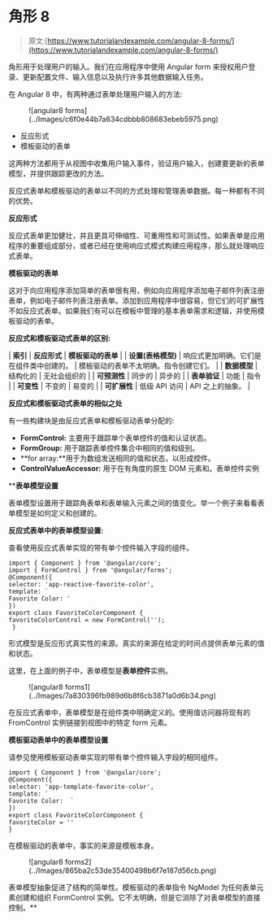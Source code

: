 # 角形 8

> 原文:[https://www.tutorialandexample.com/angular-8-forms/](https://www.tutorialandexample.com/angular-8-forms/)

角形用于处理用户的输入。我们在应用程序中使用 Angular form 来授权用户登录、更新配置文件、输入信息以及执行许多其他数据输入任务。

在 Angular 8 中，有两种通过表单处理用户输入的方法:

<figure class="aligncenter">![angular8 forms](../Images/c6f0e44b7a634cdbbb808683ebeb5975.png)</figure>

*   反应形式
*   模板驱动的表单

这两种方法都用于从视图中收集用户输入事件，验证用户输入，创建要更新的表单模型，并提供跟踪更改的方法。

反应式表单和模板驱动的表单以不同的方式处理和管理表单数据。每一种都有不同的优势。

**反应形式**

反应式表单更加健壮，并且更具可伸缩性、可重用性和可测试性。如果表单是应用程序的重要组成部分，或者已经在使用响应式模式构建应用程序，那么就处理响应式表单。

**模板驱动的表单**

这对于向应用程序添加简单的表单很有用，例如向应用程序添加电子邮件列表注册表单，例如电子邮件列表注册表单。添加到应用程序中很容易，但它们的可扩展性不如反应式表单。如果我们有可以在模板中管理的基本表单需求和逻辑，并使用模板驱动的表单。

**反应式和模板驱动式表单的区别:**

| **索引** | **反应形式** | **模板驱动的表单** |
| **设置(表格模型)** | 响应式更加明确。它们是在组件类中创建的。 | 模板驱动的表单不太明确。指令创建它们。 |
| **数据模型** | 结构化的 | 无社会组织的 |
| **可预测性** | 同步的 | 异步的 |
| **表单验证** | 功能 | 指令 |
| **可变性** | 不变的 | 易变的 |
| **可扩展性** | 低级 API 访问 | API 之上的抽象。 |

**反应式和模板驱动式表单的相似之处**

有一些构建块是由反应式表单和模板驱动表单分配的:

*   **FormControl:** 主要用于跟踪单个表单控件的值和认证状态。
*   **FormGroup:** 用于跟踪表单控件集合中相同的值和级别。
*   **for array:**用于为数组发送相同的值和状态，以形成控件。
*   **ControlValueAccessor:** 用于在有角度的原生 DOM 元素和。表单控件实例

 ****表单模型设置**

表单模型设置用于跟踪角表单和表单输入元素之间的值变化。举一个例子来看看表单模型是如何定义和创建的。

**反应式表单中的表单模型设置:**

查看使用反应式表单实现的带有单个控件输入字段的组件。

```
import { Component } from '@angular/core';
import { FormControl } from '@angular/forms';
@Component({
selector: 'app-reactive-favorite-color',
template: `
Favorite Color: '
})
export class FavoriteColorComponent {
favoriteColorControl = new FormControl('');
 } 
```

形式模型是反应形式真实性的来源。真实的来源在给定的时间点提供表单元素的值和状态。

这里，在上面的例子中，表单模型是**表单控件**实例。

<figure class="aligncenter">![angular8 forms1](../Images/7a830396fb989d6b8f6cb3871a0d6b34.png)</figure>

在反应式表单中，表单模型是在组件类中明确定义的。使用值访问器将现有的 FromControl 实例链接到视图中的特定 form 元素。

**模板驱动表单中的表单模型设置**

请参见使用模板驱动表单实现的带有单个控件输入字段的相同组件。

```
import { Component } from '@angular/core';
@Component({
selector: 'app-template-favorite-color',
template: `
Favorite Color:  `
})
export class FavoriteColorComponent {
favoriteColor = ''
} 
```

在模板驱动的表单中，事实的来源是模板本身。

<figure class="aligncenter">![angular8 forms2](../Images/865ba2c53de35400498b6f7e187d56cb.png)</figure>

表单模型抽象促进了结构的简单性。模板驱动的表单指令 NgModel 为任何表单元素创建和组织 FormControl 实例。它不太明确，但是它消除了对表单模型的直接控制。**